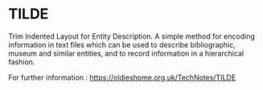 # TILDE
Trim Indented Layout for Entity Description. A simple method for encoding information in text files which can be used to describe bibliographic, museum and similar entities, and to record information in a hierarchical fashion.

For further information : https://oldieshome.org.uk/TechNotes/TILDE
